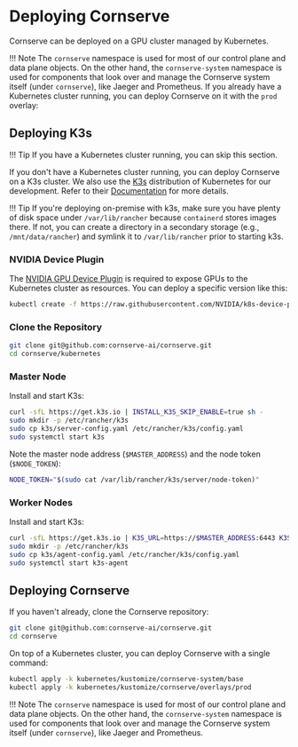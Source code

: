 # Deploying Cornserve

Cornserve can be deployed on a GPU cluster managed by Kubernetes.

!!! Note
    The `cornserve` namespace is used for most of our control plane and data plane objects.
    On the other hand, the `cornserve-system` namespace is used for components that look over and manage the Cornserve system itself (under `cornserve`), like Jaeger and Prometheus.
If you already have a Kubernetes cluster running, you can deploy Cornserve on it with the `prod` overlay:

## Deploying K3s

!!! Tip
    If you have a Kubernetes cluster running, you can skip this section.

If you don't have a Kubernetes cluster running, you can deploy Cornserve on a K3s cluster.
We also use the [K3s](https://k3s.io/) distribution of Kubernetes for our development.
Refer to their [Documentation](https://docs.k3s.io/quick-start/) for more details.

!!! Tip
    If you're deploying on-premise with k3s, make sure you have plenty of disk space under `/var/lib/rancher` because `containerd` stores images there.
    If not, you can create a directory in a secondary storage (e.g., `/mnt/data/rancher`) and symlink it to `/var/lib/rancher` prior to starting k3s.

### NVIDIA Device Plugin

The [NVIDIA GPU Device Plugin](https://github.com/NVIDIA/k8s-device-plugin) is required to expose GPUs to the Kubernetes cluster as resources.
You can deploy a specific version like this:

```bash
kubectl create -f https://raw.githubusercontent.com/NVIDIA/k8s-device-plugin/v0.17.2/deployments/static/nvidia-device-plugin.yml
```

### Clone the Repository

```bash
git clone git@github.com:cornserve-ai/cornserve.git
cd cornserve/kubernetes
```

### Master Node

Install and start K3s:

```bash
curl -sfL https://get.k3s.io | INSTALL_K3S_SKIP_ENABLE=true sh -
sudo mkdir -p /etc/rancher/k3s
sudo cp k3s/server-config.yaml /etc/rancher/k3s/config.yaml
sudo systemctl start k3s
```

Note the master node address (`$MASTER_ADDRESS`) and the node token (`$NODE_TOKEN`):

```bash
NODE_TOKEN="$(sudo cat /var/lib/rancher/k3s/server/node-token)"
```

### Worker Nodes

Install and start K3s:

```bash
curl -sfL https://get.k3s.io | K3S_URL=https://$MASTER_ADDRESS:6443 K3S_TOKEN=$NODE_TOKEN INSTALL_K3S_SKIP_ENABLE=true sh -
sudo mkdir -p /etc/rancher/k3s
sudo cp k3s/agent-config.yaml /etc/rancher/k3s/config.yaml
sudo systemctl start k3s-agent
```

## Deploying Cornserve

If you haven't already, clone the Cornserve repository:

```bash
git clone git@github.com:cornserve-ai/cornserve.git
cd cornserve
```

On top of a Kubernetes cluster, you can deploy Cornserve with a single command:

```bash
kubectl apply -k kubernetes/kustomize/cornserve-system/base
kubectl apply -k kubernetes/kustomize/cornserve/overlays/prod
```

!!! Note
    The `cornserve` namespace is used for most of our control plane and data plane objects.
    On the other hand, the `cornserve-system` namespace is used for components that look over and manage the Cornserve system itself (under `cornserve`), like Jaeger and Prometheus.
